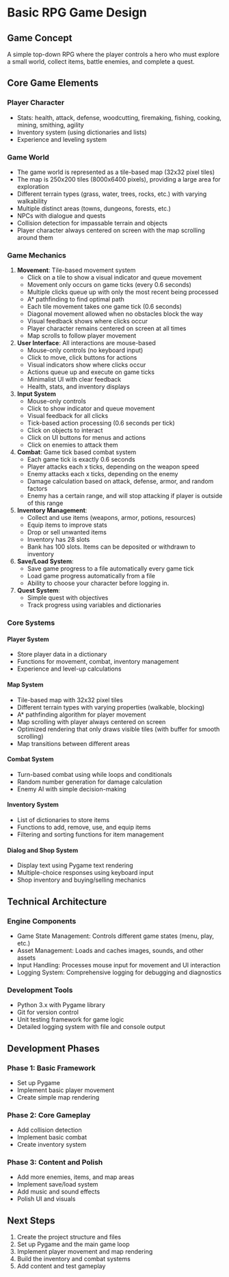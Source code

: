 # Basic RPG Game Design

## Game Concept
A simple top-down RPG where the player controls a hero who must explore a small world, collect items, battle enemies, and complete a quest.

## Core Game Elements

### Player Character
- Stats: health, attack, defense, woodcutting, firemaking, fishing, cooking, mining, smithing, agility
- Inventory system (using dictionaries and lists)
- Experience and leveling system

### Game World
- The game world is represented as a tile-based map (32x32 pixel tiles)
- The map is 250x200 tiles (8000x6400 pixels), providing a large area for exploration
- Different terrain types (grass, water, trees, rocks, etc.) with varying walkability
- Multiple distinct areas (towns, dungeons, forests, etc.)
- NPCs with dialogue and quests
- Collision detection for impassable terrain and objects
- Player character always centered on screen with the map scrolling around them

### Game Mechanics
1. **Movement**: Tile-based movement system
   - Click on a tile to show a visual indicator and queue movement
   - Movement only occurs on game ticks (every 0.6 seconds)
   - Multiple clicks queue up with only the most recent being processed
   - A* pathfinding to find optimal path
   - Each tile movement takes one game tick (0.6 seconds)
   - Diagonal movement allowed when no obstacles block the way
   - Visual feedback shows where clicks occur
   - Player character remains centered on screen at all times
   - Map scrolls to follow player movement
2. **User Interface**: All interactions are mouse-based
   - Mouse-only controls (no keyboard input)
   - Click to move, click buttons for actions
   - Visual indicators show where clicks occur
   - Actions queue up and execute on game ticks
   - Minimalist UI with clear feedback
   - Health, stats, and inventory displays
3. **Input System**
   - Mouse-only controls
   - Click to show indicator and queue movement
   - Visual feedback for all clicks
   - Tick-based action processing (0.6 seconds per tick)
   - Click on objects to interact
   - Click on UI buttons for menus and actions
   - Click on enemies to attack them
3. **Combat**: Game tick based combat system
   - Each game tick is exactly 0.6 seconds
   - Player attacks each x ticks, depending on the weapon speed
   - Enemy attacks each x ticks, depending on the enemy
   - Damage calculation based on attack, defense, armor, and random factors
   - Enemy has a certain range, and will stop attacking if player is outside of this range
3. **Inventory Management**:
   - Collect and use items (weapons, armor, potions, resources)
   - Equip items to improve stats
   - Drop or sell unwanted items
   - Inventory has 28 slots
   - Bank has 100 slots. Items can be deposited or withdrawn to inventory
4. **Save/Load System**:
   - Save game progress to a file automatically every game tick
   - Load game progress automatically from a file
   - Ability to choose your character before logging in.
5. **Quest System**:
   - Simple quest with objectives
   - Track progress using variables and dictionaries

### Core Systems

#### Player System
- Store player data in a dictionary
- Functions for movement, combat, inventory management
- Experience and level-up calculations

#### Map System
- Tile-based map with 32x32 pixel tiles
- Different terrain types with varying properties (walkable, blocking)
- A* pathfinding algorithm for player movement
- Map scrolling with player always centered on screen
- Optimized rendering that only draws visible tiles (with buffer for smooth scrolling)
- Map transitions between different areas

#### Combat System
- Turn-based combat using while loops and conditionals
- Random number generation for damage calculation
- Enemy AI with simple decision-making

#### Inventory System
- List of dictionaries to store items
- Functions to add, remove, use, and equip items
- Filtering and sorting functions for item management

#### Dialog and Shop System
- Display text using Pygame text rendering
- Multiple-choice responses using keyboard input
- Shop inventory and buying/selling mechanics

## Technical Architecture

### Engine Components
- Game State Management: Controls different game states (menu, play, etc.)
- Asset Management: Loads and caches images, sounds, and other assets
- Input Handling: Processes mouse input for movement and UI interaction
- Logging System: Comprehensive logging for debugging and diagnostics

### Development Tools
- Python 3.x with Pygame library
- Git for version control
- Unit testing framework for game logic
- Detailed logging system with file and console output

## Development Phases

### Phase 1: Basic Framework
- Set up Pygame
- Implement basic player movement
- Create simple map rendering

### Phase 2: Core Gameplay
- Add collision detection
- Implement basic combat
- Create inventory system

### Phase 3: Content and Polish
- Add more enemies, items, and map areas
- Implement save/load system
- Add music and sound effects
- Polish UI and visuals

## Next Steps
1. Create the project structure and files
2. Set up Pygame and the main game loop
3. Implement player movement and map rendering
4. Build the inventory and combat systems
5. Add content and test gameplay
